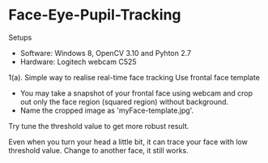 # Face-Eye-Pupil-Tracking
Setups	
- Software: Windows 8, OpenCV 3.10 and Pyhton 2.7	
- Hardware: Logitech webcam C525

1(a). Simple way to realise real-time face tracking
Use frontal face template
- You may take a snapshot of your frontal face using webcam and crop out only the face region (squared region) without background. 
- Name the cropped image as 'myFace-template.jpg'.


Try tune the threshold value to get more robust result. 

Even when you turn your head a little bit, it can trace your face with low threshold value.	Change to another face, it still works.
